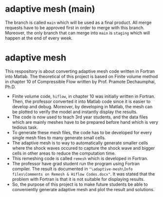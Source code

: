 # adaptive mesh (main)
The branch is called `main` which will be used as a final product. All merge requests have to be approved first in order to merge with this branch. Moreover, the only branch that can merge into `main` is `staging` which will happen at the end of every week. 

# adaptive mesh
 This respository is about converting adaptive mesh code written in Fortran into Matlab. The theoretical of this project is based on Finite volume method in chapter 10 of Compressible Flow written by Prof. Pramote Dechaumphai, Ph.D.

 - Finite volume code, `hiflow`, in chapter 10 was initially written in Fortran. Then, the professor converted it into Matlab code since it is easier to develop and debug. Moreover, by developing in Matlab, the mesh can be plotted to verify the model and instantly display the results.
 - The code is now used to teach 3rd year students, and the data files which are mainly meshes have to be prepared before hand which is very tedious task.
 - To generate these mesh files, the code has to be developed for every single mesh files to many generate small cells.
 - The adaptive mesh is to way to automatically generate smaller cells where the shock waves occured to capture the shock wave and bigger cells in other areas to reduce the computation time.
 - This remeshing code is called `remesh` which is developed in Fortran.
 - The professor have grad student run the program using Fortran compiler. The result is documented in `"\adaptive-mesh\Info files\Comments on Remesh & Hiflow Codes.docx"`. It was stated that the problem with Fortran is that it is not suitable for displaying results.
 - So, the purpose of this project is to make future students be able to conveniently generate adaptive mesh and plot the result and solutions.
